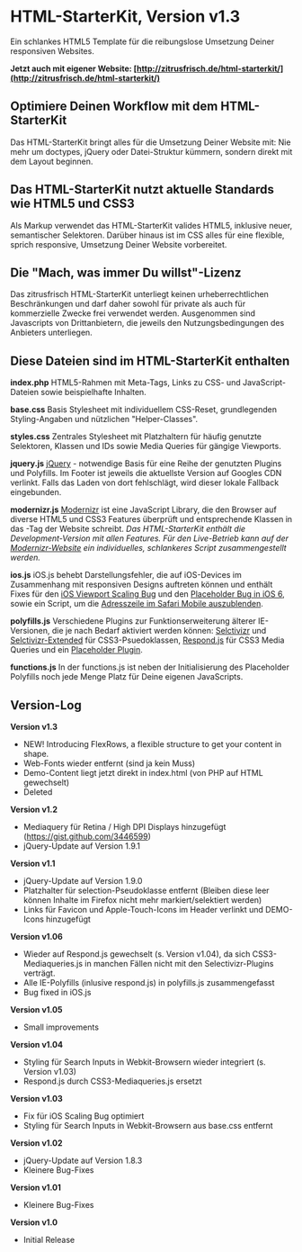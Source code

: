 # HTML-StarterKit, Version v1.3
Ein schlankes HTML5 Template für die reibungslose Umsetzung Deiner responsiven Websites.

**Jetzt auch mit eigener Website: [http://zitrusfrisch.de/html-starterkit/](http://zitrusfrisch.de/html-starterkit/)**

## Optimiere Deinen Workflow mit dem HTML-StarterKit
Das HTML-StarterKit bringt alles für die Umsetzung Deiner Website mit: Nie mehr um doctypes, jQuery oder Datei-Struktur kümmern, sondern direkt mit dem Layout beginnen.

## Das HTML-StarterKit nutzt aktuelle Standards wie HTML5 und CSS3
Als Markup verwendet das HTML-StarterKit valides HTML5, inklusive neuer, semantischer Selektoren. Darüber hinaus ist im CSS alles für eine flexible, sprich responsive, Umsetzung Deiner Website vorbereitet.

## Die "Mach, was immer Du willst"-Lizenz
Das zitrusfrisch HTML-StarterKit unterliegt keinen urheberrechtlichen Beschränkungen und darf daher sowohl für private als auch für kommerzielle Zwecke frei verwendet werden. Ausgenommen sind Javascripts von Drittanbietern, die jeweils den Nutzungsbedingungen des Anbieters unterliegen.

## Diese Dateien sind im HTML-StarterKit enthalten

**index.php**
HTML5-Rahmen mit Meta-Tags, Links zu CSS- und JavaScript-Dateien sowie beispielhafte Inhalten.

**base.css**
Basis Stylesheet mit individuellem CSS-Reset, grundlegenden Styling-Angaben und nützlichen "Helper-Classes".

**styles.css**
Zentrales Stylesheet mit Platzhaltern für häufig genutzte Selektoren, Klassen und IDs sowie Media Queries für gängige Viewports.

**jquery.js**
[jQuery](http://jquery.com/) - notwendige Basis für eine Reihe der genutzten Plugins und Polyfills. Im Footer ist jeweils die aktuellste Version auf Googles CDN verlinkt. Falls das Laden von dort fehlschlägt, wird dieser lokale Fallback eingebunden.

**modernizr.js**
[Modernizr](http://modernizr.com/) ist eine JavaScript Library, die den Browser auf diverse HTML5 und CSS3 Features überprüft und entsprechende Klassen in das <html>-Tag der Website schreibt.
*Das HTML-StarterKit enthält die Development-Version mit allen Features. Für den Live-Betrieb kann auf der [Modernizr-Website](http://modernizr.com/) ein individuelles, schlankeres Script zusammengestellt werden.*

**ios.js**
iOS.js behebt Darstellungsfehler, die auf iOS-Devices im Zusammenhang mit responsiven Designs auftreten können und enthält Fixes für den [iOS Viewport Scaling Bug](https://gist.github.com/901295) und den [Placeholder Bug in iOS 6](http://mooki83.tistory.com), sowie ein Script, um die [Adresszeile im Safari Mobile auszublenden](http://remysharp.com/2010/08/05/doing-it-right-skipping-the-iphone-url-bar/).

**polyfills.js**
Verschiedene Plugins zur Funktionserweiterung älterer IE-Versionen, die je nach Bedarf aktiviert werden können: [Selctivizr](http://selectivizr.com) und [Selctivizr-Extended](http://github.com/keithclark/JQuery-Extended-Selectors) für CSS3-Psuedoklassen, [Respond.js](http://j.mp/respondjs) für CSS3 Media Queries und ein [Placeholder Plugin](https://github.com/mathiasbynens/jquery-placeholder).

**functions.js**
In der functions.js ist neben der Initialisierung des Placeholder Polyfills noch jede Menge Platz für Deine eigenen JavaScripts.


## Version-Log

**Version v1.3**
+ NEW! Introducing FlexRows, a flexible structure to get your content in shape.
+ Web-Fonts wieder entfernt (sind ja kein Muss)
+ Demo-Content liegt jetzt direkt in index.html (von PHP auf HTML gewechselt)
+ Deleted <dialog> from base.css

**Version v1.2**
+ Mediaquery für Retina / High DPI Displays hinzugefügt (https://gist.github.com/3446599)
+ jQuery-Update auf Version 1.9.1

**Version v1.1**
+ jQuery-Update auf Version 1.9.0
+ Platzhalter für selection-Pseudoklasse entfernt (Bleiben diese leer können Inhalte im Firefox nicht mehr markiert/selektiert werden)
+ Links für Favicon und Apple-Touch-Icons im Header verlinkt und DEMO-Icons hinzugefügt

**Version v1.06**
+ Wieder auf Respond.js gewechselt (s. Version v1.04), da sich CSS3-Mediaqueries.js in manchen Fällen nicht mit den Selectivizr-Plugins verträgt.
+ Alle IE-Polyfills (inlusive respond.js) in polyfills.js zusammengefasst
+ Bug fixed in iOS.js

**Version v1.05**
+ Small improvements

**Version v1.04**
+ Styling für Search Inputs in Webkit-Browsern wieder integriert (s. Version v1.03)
+ Respond.js durch CSS3-Mediaqueries.js ersetzt

**Version v1.03**
+ Fix für iOS Scaling Bug optimiert
+ Styling für Search Inputs in Webkit-Browsern aus base.css entfernt

**Version v1.02**
+ jQuery-Update auf Version 1.8.3
+ Kleinere Bug-Fixes

**Version v1.01**
+ Kleinere Bug-Fixes

**Version v1.0**
+ Initial Release

